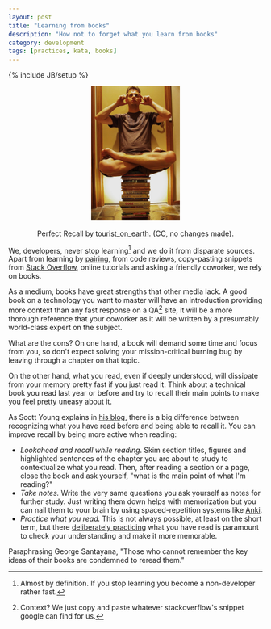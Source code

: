```yaml
---
layout: post
title: "Learning from books"
description: "How not to forget what you learn from books"
category: development
tags: [practices, kata, books]
---
```

{% include JB/setup %}

<div style="margin: 1em 0; text-align: center">
    <img src="/assets/learning_from_books.jpg" alt="Learning from books"
         style="width: 35%"/>
    <p style="text-align: center">
      Perfect Recall by <a
      href="https://www.flickr.com/photos/tourist_on_earth/">tourist_on_earth</a>.
      (<a href="https://creativecommons.org/licenses/by/2.0/">CC</a>, no
      changes made).
    </p>
</div>

We, developers, never stop learning[^1] and we do it from disparate sources.
Apart from learning by [pairing][pairing], from code reviews, copy-pasting
snippets from [Stack Overflow][so], online tutorials and asking a friendly
coworker, we rely on books.

As a medium, books have great strengths that other media lack.  A good book on
a technology you want to master will have an introduction providing more
context than any fast response on a QA[^2] site, it will be a more thorough
reference that your coworker as it will be written by a presumably world-class
expert on the subject.

What are the cons?  On one hand, a book will demand some time and focus from
you, so don't expect solving your mission-critical burning bug by leaving
through a chapter on that topic.

On the other hand, what you read, even if deeply understood, will dissipate
from your memory pretty fast if you just read it.  Think about a technical
book you read last year or before and try to recall their main points to make
you feel pretty uneasy about it.

As Scott Young explains in [his blog][remember], there is a big difference
between recognizing what you have read before and being able to recall it. You
can improve recall by being more active when reading:

 * *Lookahead and recall while reading*. Skim section titles, figures and
   highlighted sentences of the chapter you are about to study to
   contextualize what you read. Then, after reading a section or a page, close
   the book and ask yourself, "what is the main point of what I'm reading?"
 * *Take notes.* Write the very same questions you ask yourself as notes for
   further study. Just writing them down helps with memorization but you can
   nail them to your brain by using spaced-repetition systems like
   [Anki][anki].
 * *Practice what you read.* This is not always possible, at least on the
   short term, but there [deliberately practicing][practice] what you have
   read is paramount to check your understanding and make it more memorable.

Paraphrasing George Santayana, "Those who cannot remember the key ideas of
their books are condemned to reread them."


[^1]: Almost by definition. If you stop learning you become a non-developer rather fast.
[^2]: Context? We just copy and paste whatever stackoverflow's snippet google can find for us.

[pairing]: /peopleware/2015/05/05/pair_programming/
[so]: http://stackoverflow.com/
[remember]: http://www.scotthyoung.com/blog/2015/06/22/stop-forgetting/
[practice]: /peopleware/2015/04/21/deliberate_practice/
[anki]: http://ankisrs.net/
